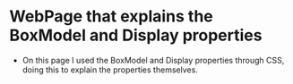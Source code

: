 
# WebPage that explains the BoxModel and Display properties

- On this page I used the BoxModel and Display properties through CSS, doing this to explain the properties themselves.
